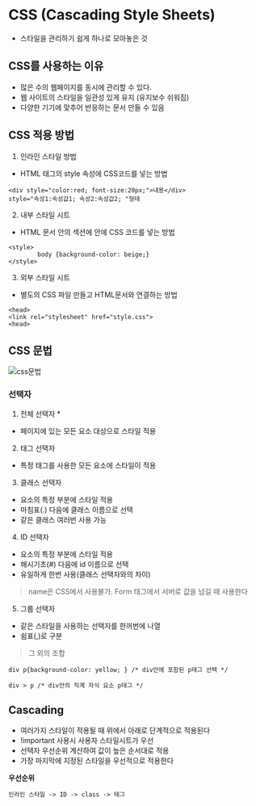 # CSS (Cascading Style Sheets)
- 스타일을 관리하기 쉽게 하나로 모아놓은 것
## CSS를 사용하는 이유
- 많은 수의 웹페이지를 동시에 관리할 수 있다.
- 웹 사이트의 스타일을 일관성 있게 유지 (유지보수 쉬워짐)
- 다양한 기기에 맞추어 반응하는 문서 만들 수 있음

## CSS 적용 방법
1. 인라인 스타일 방법
- HTML 태그의 style 속성에 CSS코드를 넣는 방법
```
<div style="color:red; font-size:20px;">내용</div>
style="속성1:속성값1; 속성2:속성값2; "형태
```

2. 내부 스타일 시트
- HTML 문서 안의 <head>섹션에 <style>과 </style> 안에 CSS 코드를 넣는 방법
```
<style>
        body {background-color: beige;}
</style>
```

3. 외부 스타일 시트
- 별도의 CSS 파일 만들고 HTML문서와 연결하는 방법
```
<head>
<link rel="stylesheet" href="style.css">
<head>
```

## CSS 문법
![css문법](https://user-images.githubusercontent.com/66901172/93038940-3ba36700-f681-11ea-8bef-35ec005c49aa.PNG)

### 선택자
1. 전체 선택자 *
- 페이지에 있는 모든 요소 대상으로 스타일 적용

2. 태그 선택자
- 특정 태그를 사용한 모든 요소에 스타일이 적용

3. 클래스 선택자
- 요소의 특정 부분에 스타일 적용
- 마침표(.) 다음에 클래스 이름으로 선택
- 같은 클래스 여러번 사용 가능

4. ID 선택자
- 요소의 특정 부분에 스타일 적용
- 해시기초(#) 다음에 id 이름으로 선택
- 유일하게 한번 사용(클래스 선택자와의 차이)

> name은 CSS에서 사용불가. Form 태그에서 서버로 값을 넘길 때 사용한다

5. 그룹 선택자
- 같은 스타일을 사용하는 선택자를 한꺼번에 나열
- 쉼표(,)로 구분
> 그 외의 조합
```
div p{background-color: yellow; } /* div안에 포함된 p태그 선택 */
```
```
div > p /* div안의 직계 자식 요소 p태그 */
```

## Cascading
- 여러가지 스타일이 적용될 때 위에서 아래로 단계적으로 적용된다
- !important 사용시 사용자 스타일시트가 우선
- 선택자 우선순위 계산하여 값이 높은 순서대로 적용
- 가장 마지막에 지정된 스타일을 우선적으로 적용한다

__우선순위__
```
인라인 스타일 -> ID -> class -> 태그
```
